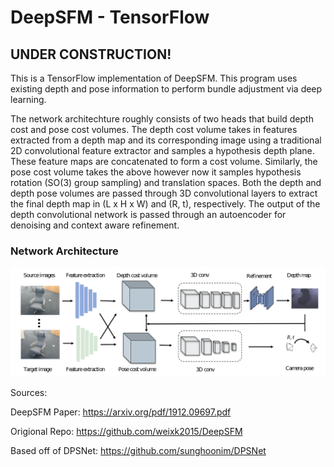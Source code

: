 # DeepSFM - TensorFlow

## UNDER CONSTRUCTION!

This is a TensorFlow implementation of DeepSFM. This program uses existing depth and pose information to perform bundle adjustment via deep learning.

The network architechture roughly consists of two heads that build depth cost and pose cost volumes. The depth cost volume takes in features extracted from a depth map and its corresponding image using a traditional 2D convolutional feature extractor and samples a hypothesis depth plane. These feature maps are concatenated to form a cost volume. Similarly, the pose cost volume takes the above however now it samples hypothesis rotation (SO(3) group sampling) and translation spaces. Both the depth and depth pose volumes are passed through 3D convolutional layers to extract the final depth map in (L x H x W) and (R, t), respectively. The output of the depth convolutional network is passed through an autoencoder for denoising and context aware refinement.

### Network Architecture

![network architecture](https://github.com/patel-nisarg/DeepSFM-TensorFlow/blob/main/imgs/deepsfm_architecture.png)

Sources:

DeepSFM Paper:
https://arxiv.org/pdf/1912.09697.pdf

Origional Repo:
https://github.com/weixk2015/DeepSFM

Based off of DPSNet:
https://github.com/sunghoonim/DPSNet
